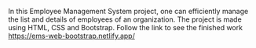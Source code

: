 In this Employee Management System project, one can efficiently manage the list and details of employees of an organization. The project is made using HTML, CSS and Bootstrap. Follow the link to see the finished work 
https://ems-web-bootstrap.netlify.app/
